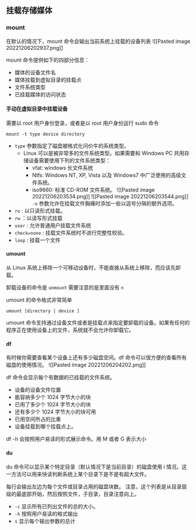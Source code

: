 ## 挂载存储媒体

### mount

在默认的情况下，mount 命令会输出当前系统上挂载的设备列表
![[Pasted image 20221206202937.png]]

mount 命令提供如下的四部分信息：
- 媒体的设备文件名
- 媒体挂载到虚拟目录的挂载点
- 文件系统类型
- 已挂载媒体的访问状态

#### 手动在虚拟目录中挂载设备

需要以 root 用户身份登录，或者是以 root 用户身份运行 sudo 命令

`mount -t type device directory`

- `type` 参数指定了磁盘被格式化问价牛的系统类型。
	- Linux 可以是被非常多的文件系统类型。如果需要和 Windows PC 共用存储设备需要使用下列的文件系统类型：
		- vfat: windows 长文件系统
		- Ntfs: Windows NT, XP, Vista 以及 Windows7 中广泛使用的高级文件系统。
		- iso9660: 标准 CD-ROM 文件系统。
![[Pasted image 20221206203534.png]] ![[Pasted image 20221206203544.png]]
`-o` 参数允许在挂载文件胸痛时添加一些以逗号分隔的额外选项。
- `ro` : 以只读形式挂载。
- `rw` ：以读写形式挂载
- `user` : 允许普通用户挂载文件系统
- `check=none` : 挂载文件系统时不进行完整性校验。
- `loop` : 挂载一个文件

#### umount

从 Linux 系统上移除一个可移动设备时，不能直接从系统上移除，而应该先卸载。

卸载设备的命令是 `unmount` 需要注意的是里面没有 `n`

umount 的命令格式非常简单

`umount [directory | device ]`

umount 命令支持通过设备文件或者是挂载点来指定要卸载的设备。如果有任何的程序正在使用设备上的文件，系统就不会允许你卸载它。


#### df

有时候你需要查看某个设备上还有多少磁盘空间。df 命令可以很方便的查看所有磁盘的使用情况。
![[Pasted image 20221206204202.png]]

df 命令会显示每个有数据的已挂载的文件系统。
- 设备的设备文件位置
- 能容纳多少个 1024 字节大小的块
- 已用了多少个 1024 字节大小的块
- 还有多少个 1024 字节大小的块可用
- 已用空间所占的比重
- 设备挂载到哪个挂载点上。

df -h 会按照用户易读的形式展示命令。用 M 或者 G 表示大小


#### du

du 命令可以显示某个特定目录（默认情况下是当前目录）的磁盘使用 i 情况。这一方法可以用来快读判断系统上某个目录下是不是有超大文件。

每行会输出左边为每个文件或目录占用的磁盘块数。
注意，这个列表是从目录层级的最底部开始，然后按照文件，子目录，目录注意向上。

- `-c` 显示所有已列出文件的总的大小。
- `-h` 按照用户易读的格式输出
- `s` 显示每个输出参数的总计


